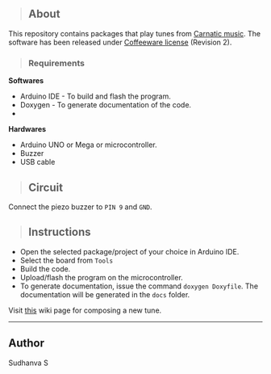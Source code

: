 > ## About
This repository contains packages that play tunes from [Carnatic music](https://www.google.com/search?q=carnatic+music&oq=carnatic+music&aqs=chrome..69i57j69i59j69i60l3.2095j0j7&sourceid=chrome&ie=UTF-8). The software has been released under [Coffeeware license](https://github.com/jupegarnica/coffeeware-license) (Revision 2).

> ### Requirements

**Softwares**
* Arduino IDE - To build and flash the program.
* Doxygen - To generate documentation of the code.
* 
**Hardwares**
* Arduino UNO or Mega or microcontroller.
* Buzzer
* USB cable

> ## Circuit
Connect the piezo buzzer to ```PIN 9``` and ```GND```.

> ## Instructions
* Open the selected package/project of your choice in Arduino IDE.
* Select the board from ```Tools```
* Build the code.
* Upload/flash the program on the microcontroller.
* To generate documentation, issue the command ```doxygen Doxyfile```. The documentation will be generated in the ```docs``` folder.

Visit [this](https://github.com/RobotBramhana/arduino_music/wiki/Quick-compose-guide) wiki page for composing a new tune.

---

## Author
Sudhanva S
